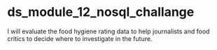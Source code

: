 # ds_module_12_nosql_challange
I will evaluate the food hygiene rating data to help journalists and food critics to decide where to investigate in the future.
